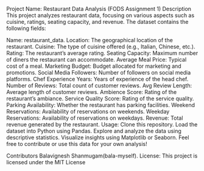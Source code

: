 Project Name: Restaurant Data Analysis (FODS Assignment 1)
Description
This project analyzes restaurant data, focusing on various aspects such as cuisine, ratings, seating capacity, and revenue. The dataset contains the following fields:

Name: restaurant_data.
Location: The geographical location of the restaurant.
Cuisine: The type of cuisine offered (e.g., Italian, Chinese, etc.).
Rating: The restaurant’s average rating.
Seating Capacity: Maximum number of diners the restaurant can accommodate.
Average Meal Price: Typical cost of a meal.
Marketing Budget: Budget allocated for marketing and promotions.
Social Media Followers: Number of followers on social media platforms.
Chef Experience Years: Years of experience of the head chef.
Number of Reviews: Total count of customer reviews.
Avg Review Length: Average length of customer reviews.
Ambience Score: Rating of the restaurant’s ambiance.
Service Quality Score: Rating of the service quality.
Parking Availability: Whether the restaurant has parking facilities.
Weekend Reservations: Availability of reservations on weekends.
Weekday Reservations: Availability of reservations on weekdays.
Revenue: Total revenue generated by the restaurant.
Usage:
Clone this repository.
Load the dataset into Python using Pandas.
Explore and analyze the data using descriptive statistics.
Visualize insights using Matplotlib or Seaborn.
Feel free to contribute or use this data for your own analysis!


Contributors
Balavignesh Shanmugam(bala-myself).
License:
This project is licensed under the MIT License
